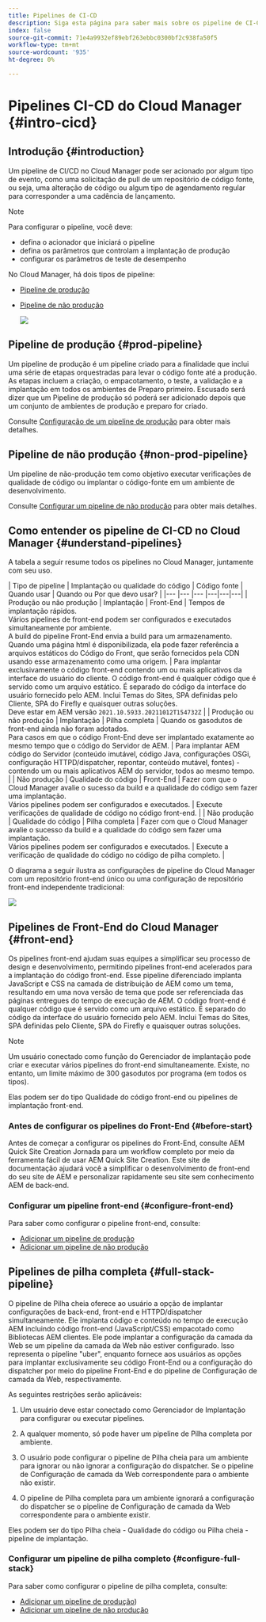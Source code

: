 ```yaml
---
title: Pipelines de CI-CD
description: Siga esta página para saber mais sobre os pipeline de CI-CD do Cloud Manager
index: false
source-git-commit: 71e4a9932ef89ebf263ebbc0300bf2c938fa50f5
workflow-type: tm+mt
source-wordcount: '935'
ht-degree: 0%

---
```



# Pipelines CI-CD do Cloud Manager {#intro-cicd}

## Introdução {#introduction}

Um pipeline de CI/CD no Cloud Manager pode ser acionado por algum tipo de evento, como uma solicitação de pull de um repositório de código fonte, ou seja, uma alteração de código ou algum tipo de agendamento regular para corresponder a uma cadência de lançamento.

>[!NOTE]
>Para configurar o pipeline, você deve:
>* defina o acionador que iniciará o pipeline
>* defina os parâmetros que controlam a implantação de produção
>* configurar os parâmetros de teste de desempenho


No Cloud Manager, há dois tipos de pipeline:

* [Pipeline de produção](#prod-pipeline)
* [Pipeline de não produção](#non-prod-pipeline)

   ![](/help/implementing/cloud-manager/assets/configure-pipeline/ci-cd-config.png)


## Pipeline de produção {#prod-pipeline}

Um pipeline de produção é um pipeline criado para a finalidade que inclui uma série de etapas orquestradas para levar o código fonte até a produção. As etapas incluem a criação, o empacotamento, o teste, a validação e a implantação em todos os ambientes de Preparo primeiro. Escusado será dizer que um Pipeline de produção só poderá ser adicionado depois que um conjunto de ambientes de produção e preparo for criado.

Consulte [Configuração de um pipeline de produção](/help/implementing/cloud-manager/configuring-pipelines/configuring-production-pipelines.md) para obter mais detalhes.


## Pipeline de não produção {#non-prod-pipeline}

Um pipeline de não-produção tem como objetivo executar verificações de qualidade de código ou implantar o código-fonte em um ambiente de desenvolvimento.

Consulte [Configurar um pipeline de não produção](/help/implementing/cloud-manager/configuring-pipelines/configuring-non-production-pipelines.md) para obter mais detalhes.

## Como entender os pipeline de CI-CD no Cloud Manager {#understand-pipelines}

A tabela a seguir resume todos os pipelines no Cloud Manager, juntamente com seu uso.

| Tipo de pipeline | Implantação ou qualidade do código | Código fonte | Quando usar | Quando ou Por que devo usar? |
|--- |--- |--- |---|---|---|
| Produção ou não produção | Implantação | Front-End | Tempos de implantação rápidos.<br>Vários pipelines de front-end podem ser configurados e executados simultaneamente por ambiente.<br>A build do pipeline Front-End envia a build para um armazenamento. Quando uma página html é disponibilizada, ela pode fazer referência a arquivos estáticos do Código do Front, que serão fornecidos pela CDN usando esse armazenamento como uma origem. | Para implantar exclusivamente o código front-end contendo um ou mais aplicativos da interface do usuário do cliente. O código front-end é qualquer código que é servido como um arquivo estático. É separado do código da interface do usuário fornecido pelo AEM. Inclui Temas do Sites, SPA definidas pelo Cliente, SPA do Firefly e quaisquer outras soluções.<br>Deve estar em AEM versão `2021.10.5933.20211012T154732Z` |
| Produção ou não produção | Implantação | Pilha completa | Quando os gasodutos de front-end ainda não foram adotados.<br>Para casos em que o código Front-End deve ser implantado exatamente ao mesmo tempo que o código do Servidor de AEM. | Para implantar AEM código do Servidor (conteúdo imutável, código Java, configurações OSGi, configuração HTTPD/dispatcher, repontar, conteúdo mutável, fontes) - contendo um ou mais aplicativos AEM do servidor, todos ao mesmo tempo. |
| Não produção | Qualidade do código | Front-End | Fazer com que o Cloud Manager avalie o sucesso da build e a qualidade do código sem fazer uma implantação.<br>Vários pipelines podem ser configurados e executados. | Execute verificações de qualidade de código no código front-end. |
| Não produção | Qualidade do código | Pilha completa | Fazer com que o Cloud Manager avalie o sucesso da build e a qualidade do código sem fazer uma implantação.<br>Vários pipelines podem ser configurados e executados. | Execute a verificação de qualidade do código no código de pilha completo. |

O diagrama a seguir ilustra as configurações de pipeline do Cloud Manager com um repositório front-end único ou uma configuração de repositório front-end independente tradicional:

![](/help/implementing/cloud-manager/assets/configure-pipeline/cm-setup.png)

## Pipelines de Front-End do Cloud Manager {#front-end}

Os pipelines front-end ajudam suas equipes a simplificar seu processo de design e desenvolvimento, permitindo pipelines front-end acelerados para a implantação do código front-end. Esse pipeline diferenciado implanta JavaScript e CSS na camada de distribuição de AEM como um tema, resultando em uma nova versão de tema que pode ser referenciada das páginas entregues do tempo de execução de AEM. O código front-end é qualquer código que é servido como um arquivo estático. É separado do código da interface do usuário fornecido pelo AEM. Inclui Temas do Sites, SPA definidas pelo Cliente, SPA do Firefly e quaisquer outras soluções.

>[!NOTE]
>Um usuário conectado como função do Gerenciador de implantação pode criar e executar vários pipelines do front-end simultaneamente. Existe, no entanto, um limite máximo de 300 gasodutos por programa (em todos os tipos).

Elas podem ser do tipo Qualidade do código front-end ou pipelines de implantação front-end.

### Antes de configurar os pipelines do Front-End {#before-start}

Antes de começar a configurar os pipelines do Front-End, consulte AEM Quick Site Creation Jornada para um workflow completo por meio da ferramenta fácil de usar AEM Quick Site Creation. Este site de documentação ajudará você a simplificar o desenvolvimento de front-end do seu site de AEM e personalizar rapidamente seu site sem conhecimento AEM de back-end.

### Configurar um pipeline front-end {#configure-front-end}

Para saber como configurar o pipeline front-end, consulte:

* [Adicionar um pipeline de produção](/help/implementing/cloud-manager/configuring-pipelines/configuring-production-pipelines.md#adding-production-pipeline)
* [Adicionar um pipeline de não produção](/help/implementing/cloud-manager/configuring-pipelines/configuring-non-production-pipelines.md#adding-non-production-pipeline)

## Pipelines de pilha completa {#full-stack-pipeline}

O pipeline de Pilha cheia oferece ao usuário a opção de implantar configurações de back-end, front-end e HTTPD/dispatcher simultaneamente.  Ele implanta código e conteúdo no tempo de execução AEM incluindo código front-end (JavaScript/CSS) empacotado como Bibliotecas AEM clientes. Ele pode implantar a configuração da camada da Web se um pipeline da camada da Web não estiver configurado. Isso representa o pipeline &quot;uber&quot;, enquanto fornece aos usuários as opções para implantar exclusivamente seu código Front-End ou a configuração do dispatcher por meio do pipeline Front-End e do pipeline de Configuração de camada da Web, respectivamente.

As seguintes restrições serão aplicáveis:

1. Um usuário deve estar conectado como Gerenciador de Implantação para configurar ou executar pipelines.

1. A qualquer momento, só pode haver um pipeline de Pilha completa por ambiente.

1. O usuário pode configurar o pipeline de Pilha cheia para um ambiente para ignorar ou não ignorar a configuração do dispatcher. Se o pipeline de Configuração de camada da Web correspondente para o ambiente não existir.

1. O pipeline de Pilha completa para um ambiente ignorará a configuração do dispatcher se o pipeline de Configuração de camada da Web correspondente para o ambiente existir.

Eles podem ser do tipo Pilha cheia - Qualidade do código ou Pilha cheia - pipeline de implantação.

### Configurar um pipeline de pilha completo {#configure-full-stack}

Para saber como configurar o pipeline de pilha completa, consulte:

* [Adicionar um pipeline de produção](/help/implementing/cloud-manager/configuring-pipelines/configuring-production-pipelines.md#adding-production-pipeline))
* [Adicionar um pipeline de não produção](/help/implementing/cloud-manager/configuring-pipelines/configuring-non-production-pipelines.md#adding-non-production-pipeline)
